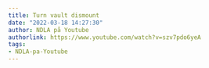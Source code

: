 ```yaml
---
title: Turn vault dismount
date: "2022-03-18 14:27:30"
author: NDLA på Youtube
authorlink: https://www.youtube.com/watch?v=szv7pdo6yeA
tags:
- NDLA-pa-Youtube
---
```

